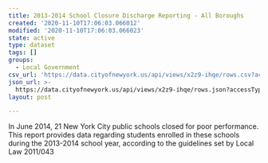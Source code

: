 ```yaml
---
title: 2013-2014 School Closure Discharge Reporting - All Boroughs
created: '2020-11-10T17:06:03.066012'
modified: '2020-11-10T17:06:03.066023'
state: active
type: dataset
tags: []
groups:
  - Local Government
csv_url: 'https://data.cityofnewyork.us/api/views/x2z9-ihqe/rows.csv?accessType=DOWNLOAD'
json_url: >-
  https://data.cityofnewyork.us/api/views/x2z9-ihqe/rows.json?accessType=DOWNLOAD
layout: post

---
```

In June 2014, 21 New York City public schools closed for poor performance.  This report provides data regarding students enrolled in these schools during the 2013-2014 school year, according to the guidelines set by Local Law 2011/043
